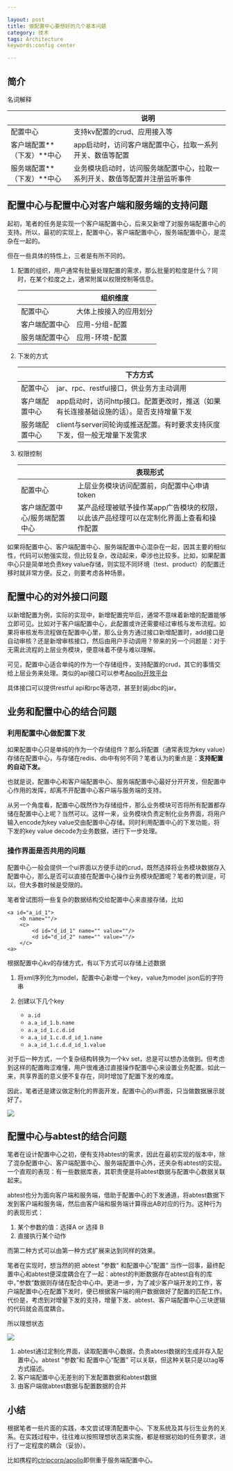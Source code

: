 ```yaml
---

layout: post
title: 做配置中心要想好的几个基本问题
category: 技术
tags: Architecture
keywords:config center

---
```


## 简介

名词解释

||说明|
|---|---|
|配置中心|支持kv配置的crud、应用接入等|
|客户端配置**（下发）**中心|app启动时，访问客户端配置中心，拉取一系列开关、数值等配置|
|服务端配置**（下发）**中心|业务模块启动时，访问服务端配置中心，拉取一系列开关、数值等配置并注册监听事件|

## 配置中心与配置中心对客户端和服务端的支持问题

起初，笔者的任务是实现一个客户端配置中心，后来又新增了对服务端配置中心的支持。所以，最初的实现上，配置中心，客户端配置中心，服务端配置中心，是混杂在一起的。

但在一些具体的特性上，三者是有所不同的。

1. 配置的组织，用户通常有批量处理配置的需求，那么批量的粒度是什么？同时，在某个粒度之上，通常附属以权限控制等信息。

	||组织维度|
	|---|---|
	|配置中心|大体上按接入的应用划分|
	|客户端配置中心|应用-分组-配置|
	|服务端配置中心|应用-环境-配置|
	
2. 下发的方式

	||下方方式|
	|---|---|
	|配置中心|jar、rpc、restful接口，供业务方主动调用|
	|客户端配置中心|app启动时，访问http接口。配置更改时，推送（如果有长连接基础设施的话）。是否支持增量下发|
	|服务端配置中心|client与server间轮询或推送配置。有时要求支持灰度下发，但一般无增量下发需求|
	
3. 权限控制

	||表现形式|
	|---|---|
	|配置中心|上层业务模块访问配置前，向配置中心申请token|
	|客户端配置中心/服务端配置中心|某产品经理被赋予操作某app广告模块的权限，以此该产品经理可以在定制化界面上查看和操作配置|
	
如果将配置中心、客户端配置中心、服务端配置中心混杂在一起，因其主要的相似性，代码可以勉强实现，但比较复杂，改动起来，牵涉也比较多。比如，如果配置中心只是简单地负责key value存储，则实现不同环境（test、product）的配置迁移时就非常方便。反之，则要考虑各种场景。

## 配置中心的对外接口问题

以新增配置为例，实际的实现中，新增配置完毕后，通常不意味着新增的配置能够立即可见。比如对于客户端配置中心，此配置或许还需要经过审核与发布流程。如果将审核发布流程做在配置中心里，那么业务方通过接口新增配置时，add接口是自动审核？还是新增审核接口，然后由用户手动调用？带来的另一个问题是：对于无需此流程的上层业务模块，便意味着不便与难以理解。

可见，配置中心适合单纯的作为一个存储组件，支持配置的crud，其它的事情交给上层业务来处理。类似的api接口可以参考[Apollo开放平台](https://github.com/ctripcorp/apollo/wiki/Apollo%E5%BC%80%E6%94%BE%E5%B9%B3%E5%8F%B0)

具体接口可以提供restful api和rpc等选项，甚至封装jdbc的jar。

## 业务和配置中心的结合问题

### 利用配置中心做配置下发

如果配置中心只是单纯的作为一个存储组件？那么将配置（通常表现为key value）存储在配置中心，与存储在redis、db中有何不同？笔者认为的重点是：**支持配置的自动下发。**

也就是说，配置中心和客户端配置中心、服务端配置中心最好分开开发，但配置中心作用的发挥，却离不开配置中心客户端与服务端的支持。

从另一个角度看，配置中心既然作为存储组件，那么业务模块可否将所有配置都存储在配置中心上呢？当然可以。这样一来，业务模块负责定制化业务界面，将用户输入encode为key value交由配置中心存储。同时利用配置中心的下发功能，将下发的key value decode为业务数据，进行下一步处理。

### 操作界面是否共用的问题

配置中心一般会提供一个ui界面以方便手动的crud，既然选择将业务模块数据存入配置中心，那么是否可以直接在配置中心操作业务模块配置呢？笔者的教训是，可以，但大多数时候是受限的。

笔者曾试图将一些复杂的数据结构交给配置中心来直接存储，比如

	<a id="a_id_1">
		<b name=""/>
		<c>
			<d id="d_id_1" name="" value=""/>
			<d id="d_id_2" name="" value=""/>
		</c>
	<a>
	
根据配置中心kv的存储方式，有以下方式可以存储上述数据

1. 将xml序列化为model，配置中心新增一个key，value为model json后的字符串
2. 创建以下几个key

	* `a.id`
	* `a.a_id_1.b.name`
	* `a.a_id_1.c.d.id`
	* `a.a_id_1.c.d.d_id_1.name`
	* `a.a_id_1.c.d.d_id_1.value`

对于后一种方式，一个复杂结构转换为一个kv set，总是可以想办法做到。但考虑到这样的配置晦涩难懂，用户很难通过直接操作配置中心来设置业务配置。如此一来，共享界面的意义便不复存在，同时增加了配置下发的难度。

因此，笔者还是建议做定制化的界面开发，配置中心的ui界面，只当做数据展示就好了。

![](/public/upload/architecture/config_center_framework.png)

## 配置中心与abtest的结合问题

笔者在设计配置中心之初，便有支持abtest的需求，因此在最初实现的版本中，除了混杂配置中心、客户端配置中心、服务端配置中心外，还夹杂有abtest的实现。一个直观的表现：有一些数据库表，其职责便是将abtest数据与配置中心数据关联起来。

abtest也分为面向客户端和服务端，借助于配置中心的下发通道，将abtest数据下发到客户端和服务端，然后由客户端和服务端计算得出AB对应的行为。这种行为的表现形式：

1. 某个参数的值：选择A or 选择 B
2. 直接执行某个动作

而第二种方式可以由第一种方式扩展来达到同样的效果。

笔者在实现时，想当然的把 abtest ”参数“ 和配置中心”配置“ 当作一回事，最终配置中心和abtest便深度耦合在了一起：abtest的判断数据存在abtest自有的库中，”参数“数据则存储在配合中心中。更进一步，为了减少客户端开发的工作，客户端配置中心在配置下发时，便已根据客户端的用户数据做好了配置的匹配工作。代价是，考虑到对增量下发的支持，增量下发、abtest、客户端配置中心三块逻辑的代码就会高度耦合。

所以理想状态

![](/public/upload/architecture/config_center_abtest.png)

1. abtest通过定制化界面，读取配置中心数据，负责abtest数据的生成并存入配置中心。abtest “参数”和 配置中心“配置” 可以关联，但这种关联只是以tag等方式描述。
2. 客户端配置中心无差别的下发配置数据和abtest数据
3. 由客户端做abtest数据与配置数据的合并

## 小结

根据笔者一些片面的实践，本文尝试理清配置中心、下发系统及其与衍生业务的关系。在实践过程中，往往难以按照理想状态来实施，都是根据初始的任务要求，进行了一定程度的耦合（妥协）。

比如携程的[ctripcorp/apollo](https://github.com/ctripcorp/apollo)即侧重于服务端配置中心。
	